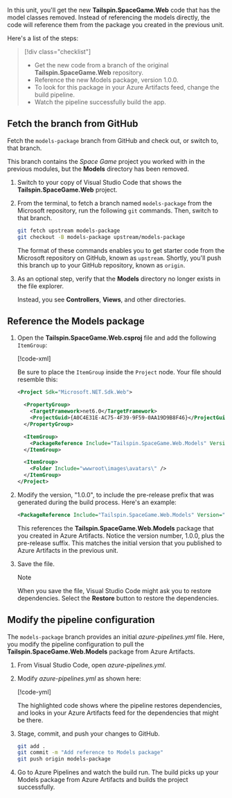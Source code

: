In this unit, you'll get the new **Tailspin.SpaceGame.Web** code that has the model classes removed. Instead of referencing the models directly, the code will reference them from the package you created in the previous unit.

Here's a list of the steps:

> [!div class="checklist"]
> * Get the new code from a branch of the original **Tailspin.SpaceGame.Web** repository.
> * Reference the new Models package, version 1.0.0.
> * To look for this package in your Azure Artifacts feed, change the build pipeline.
> * Watch the pipeline successfully build the app.

## Fetch the branch from GitHub

Fetch the `models-package` branch from GitHub and check out, or switch to, that branch.

This branch contains the _Space Game_ project you worked with in the previous modules, but the **Models** directory has been removed.

1. Switch to your copy of Visual Studio Code that shows the **Tailspin.SpaceGame.Web** project.
1. From the terminal, to fetch a branch named `models-package` from the Microsoft repository, run the following `git` commands. Then, switch to that branch.

    ```bash
    git fetch upstream models-package
    git checkout -B models-package upstream/models-package
    ```

    The format of these commands enables you to get starter code from the Microsoft repository on GitHub, known as `upstream`. Shortly, you'll push this branch up to your GitHub repository, known as `origin`.

1. As an optional step, verify that the **Models** directory no longer exists in the file explorer.

    Instead, you see **Controllers**, **Views**, and other directories.

## Reference the Models package

1. Open the **Tailspin.SpaceGame.Web.csproj** file and add the following `ItemGroup`:

    [!code-xml[](code/6-tailspin.spacegame.web.csproj?highlight=2)]

    Be sure to place the `ItemGroup` inside the `Project` node. Your file should resemble this:

    ```xml
    <Project Sdk="Microsoft.NET.Sdk.Web">

      <PropertyGroup>
        <TargetFramework>net6.0</TargetFramework>
        <ProjectGuid>{A0C4E31E-AC75-4F39-9F59-0AA19D9B8F46}</ProjectGuid>
      </PropertyGroup>
    
      <ItemGroup>
        <PackageReference Include="Tailspin.SpaceGame.Web.Models" Version="1.0.0" />
      </ItemGroup>
    
      <ItemGroup>
        <Folder Include="wwwroot\images\avatars\" />
      </ItemGroup>
    </Project>
    ```

1. Modify the version, "1.0.0", to include the pre-release prefix that was generated during the build process. Here's an example:

    ```xml
    <PackageReference Include="Tailspin.SpaceGame.Web.Models" Version="1.0.0-CI-20200610-165738" />
    ```

    This references the **Tailspin.SpaceGame.Web.Models** package that you created in Azure Artifacts. Notice the version number, 1.0.0, plus the pre-release suffix. This matches the initial version that you published to Azure Artifacts in the previous unit.

1. Save the file.

    > [!NOTE]
    > When you save the file, Visual Studio Code might ask you to restore dependencies. Select the **Restore** button to restore the dependencies.

## Modify the pipeline configuration

The `models-package` branch provides an initial *azure-pipelines.yml* file. Here, you modify the pipeline configuration to pull the **Tailspin.SpaceGame.Web.Models** package from Azure Artifacts.

1. From Visual Studio Code, open *azure-pipelines.yml*.

1. Modify *azure-pipelines.yml* as shown here:

    [!code-yml[](code/6-azure-pipelines-yaml.yml?highlight=39-45)]

    The highlighted code shows where the pipeline restores dependencies, and looks in your Azure Artifacts feed for the dependencies that might be there.

1. Stage, commit, and push your changes to GitHub.

    ```bash
    git add .
    git commit -m "Add reference to Models package"
    git push origin models-package
    ```

1. Go to Azure Pipelines and watch the build run. The build picks up your Models package from Azure Artifacts and builds the project successfully.
